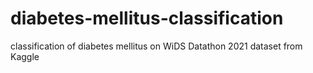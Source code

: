 # diabetes-mellitus-classification
classification of diabetes mellitus on WiDS Datathon 2021 dataset from Kaggle
